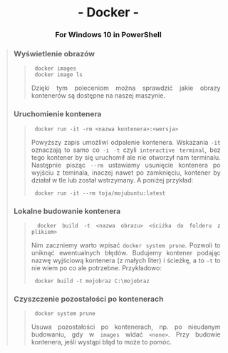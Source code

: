 <div align="center">

# - Docker -
### For Windows 10 in PowerShell

<div align="justify">

>### Wyświetlenie obrazów
>>      docker images
>>      docker image ls
>> Dzięki tym poleceniom można sprawdzić jakie obrazy kontenerów są dostępne na naszej maszynie.
>
>### Uruchomienie kontenera
>>      docker run -it -rm <nazwa kontenera>:<wersja>
>> Powyższy zapis umożliwi odpalenie kontenera. Wskazania `-it` oznaczają to samo co `-i -t` czyli `interactive terminal`, bez tego kontener by się uruchomił ale nie otworzył nam terminalu. Następnie pisząc `--rm` ustawiamy usunięcie kontenera po wyjściu z teminala, inaczej nawet po zamknięciu, kontener by działał w tle lub został wstrzymany. A poniżej przykład:
>>
>>      docker run -it --rm toja/mojubuntu:latest
>>      
>### Lokalne budowanie kontenera
>>      docker build -t <nazwa obrazu> <ściżka do folderu z plikiem>
>>Nim zaczniemy warto wpisać ```docker system prune```. Pozwoli to uniknąć ewentualnych błędów. Budujemy kontener podając nazwę wyjściową kontenera (z małych liter) i ścieżkę, a to `-t` to nie wiem po co ale potrzebne. Przykładowo:
>>      
>>      docker build -t mojobraz C:\mojobraz
>>      
>### Czyszczenie pozostałości po kontenerach
>>      docker system prune
>>Usuwa pozostałości po kontenerach, np. po nieudanym budowaniu, gdy w `images` widać `<none>`. Przy budowie kontenera, jeśli wystąpi błąd to może to pomóc.

